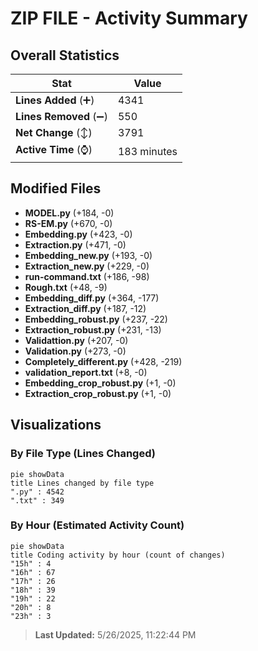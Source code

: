 # ZIP FILE - Activity Summary 

## Overall Statistics

| Stat                   | Value                                                             |
| ---------------------- | ----------------------------------------------------------------- |
| **Lines Added** (➕)   | 4341                                          |
| **Lines Removed** (➖) | 550                                        |
| **Net Change** (↕)    | 3791                |
| **Active Time** (⌚)   | 183 minutes |


## Modified Files
- **MODEL.py** (+184, -0)
- **RS-EM.py** (+670, -0)
- **Embedding.py** (+423, -0)
- **Extraction.py** (+471, -0)
- **Embedding_new.py** (+193, -0)
- **Extraction_new.py** (+229, -0)
- **run-command.txt** (+186, -98)
- **Rough.txt** (+48, -9)
- **Embedding_diff.py** (+364, -177)
- **Extraction_diff.py** (+187, -12)
- **Embedding_robust.py** (+237, -22)
- **Extraction_robust.py** (+231, -13)
- **Validattion.py** (+207, -0)
- **Validation.py** (+273, -0)
- **Completely_different.py** (+428, -219)
- **validation_report.txt** (+8, -0)
- **Embedding_crop_robust.py** (+1, -0)
- **Extraction_crop_robust.py** (+1, -0)

## Visualizations

### By File Type (Lines Changed)

```mermaid
pie showData
title Lines changed by file type
".py" : 4542
".txt" : 349
```

### By Hour (Estimated Activity Count)

```mermaid
pie showData
title Coding activity by hour (count of changes)
"15h" : 4
"16h" : 67
"17h" : 26
"18h" : 39
"19h" : 22
"20h" : 8
"23h" : 3
```


> **Last Updated:** 5/26/2025, 11:22:44 PM